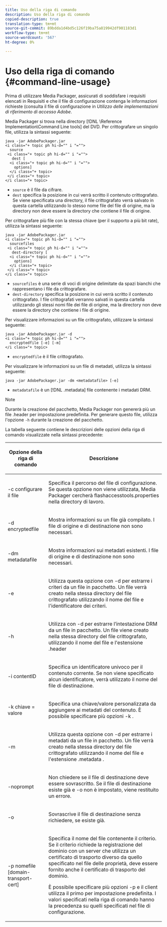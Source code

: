 ```yaml
---
title: Uso della riga di comando
description: Uso della riga di comando
copied-description: true
translation-type: tm+mt
source-git-commit: 89bdda1d4bd5c126f19ba75a819942df901183d1
workflow-type: tm+mt
source-wordcount: '567'
ht-degree: 0%

---
```



# Uso della riga di comando {#command-line-usage}

Prima di utilizzare Media Packager, assicurati di soddisfare i requisiti elencati in Requisiti e che il file di configurazione contenga le informazioni richieste (consulta il file di configurazione in *Utilizzo delle implementazioni di riferimento di accesso Adobe*.

Media Packager si trova nella directory [!DNL \Reference Implementation\Command Line tools] del DVD. Per crittografare un singolo file, utilizza la sintassi seguente:

```
java -jar AdobePackager.jar  
<i class="+ topic ph hi-d="" i "="">
  source  
 <i class="+ topic ph hi-d="" i "="">
   dest [ 
  <i class="+ topic ph hi-d="" i "="">
    options] 
  </i class="+ topic> 
 </i class="+ topic> 
</i class="+ topic>
```

* `source` è il file da cifrare.
* `dest` specifica la posizione in cui verrà scritto il contenuto crittografato. Se viene specificata una directory, il file crittografato verrà salvato in questa cartella utilizzando lo stesso nome file del file di origine, ma la directory non deve essere la directory che contiene il file di origine.

Per crittografare più file con la stessa chiave (per il supporto a più bit rate), utilizza la sintassi seguente:

```
java -jar AdobePackager.jar  
<i class="+ topic ph hi-d="" i "="">
  sourcefiles  
 <i class="+ topic ph hi-d="" i "="">
   dest-directory [ 
  <i class="+ topic ph hi-d="" i "="">
    options] 
  </i class="+ topic> 
 </i class="+ topic> 
</i class="+ topic>
```

* `sourcefiles` è una serie di voci di origine delimitate da spazi bianchi che rappresentano i file da crittografare.
* `dest-directory` specifica la posizione in cui verrà scritto il contenuto crittografato. I file crittografati verranno salvati in questa cartella utilizzando gli stessi nomi file dei file di origine, ma la directory non deve essere la directory che contiene i file di origine.

Per visualizzare informazioni su un file crittografato, utilizzare la sintassi seguente:

```
java -jar AdobePackager.jar -d  
<i class="+ topic ph hi-d="" i "="">
  encryptedfile [-e] [-m] 
</i class="+ topic>
```

* `encryptedfile` è il file crittografato.

Per visualizzare le informazioni su un file di metadati, utilizza la sintassi seguente:

```
java -jar AdobePackager.jar -dm <metadatafile> [-e]
```

* `metadatafile` è un  [!DNL .metadata] file contenente i metadati DRM.

>[!NOTE]
>
>Durante la creazione del pacchetto, Media Packager non genererà più un file .header per impostazione predefinita. Per generare questo file, utilizza l&#39;opzione `-h` durante la creazione del pacchetto.

La tabella seguente contiene le descrizioni delle opzioni della riga di comando visualizzate nella sintassi precedente:

<table frame="all" colsep="1" rowsep="1" class="+ topic/table adobe-d/table " id="table_wgz_spy_n4"> 
 <thead class="- topic/thead "> 
  <tr rowsep="1" class="- topic/row "> 
   <th colname="1" class="- topic/entry entry"> <p class="- topic/p ">Opzione della riga di comando </p> </th> 
   <th colname="2" class="- topic/entry entry"> <p class="- topic/p ">Descrizione </p> </th> 
  </tr> 
 </thead>
 <tbody class="- topic/tbody "> 
  <tr rowsep="1" class="- topic/row "> 
   <td colname="1" class="- topic/entry "> <p class="- topic/p ">-c <span class="+ topic/ph pr-d/codeph codeph"> configurare il file </span> </p> </td> 
   <td colname="2" class="- topic/entry "> <p class="- topic/p ">Specifica il percorso del file di configurazione. Se questa opzione non viene utilizzata, Media Packager cercherà <span class="filepath"> flashaccesstools.properties </span> nella directory di lavoro. </p> </td> 
  </tr> 
  <tr rowsep="1" class="- topic/row "> 
   <td colname="1" class="- topic/entry "> <p class="- topic/p ">-d <span class="+ topic/ph pr-d/codeph codeph"> encryptedfile </span> </p> </td> 
   <td colname="2" class="- topic/entry "> <p class="- topic/p ">Mostra informazioni su un file già compilato. I file di origine e di destinazione non sono necessari. </p> </td> 
  </tr> 
  <tr rowsep="1" class="- topic/row "> 
   <td colname="1" class="- topic/entry "> <p class="- topic/p ">-dm <span class="+ topic/ph pr-d/codeph codeph"> metadatafile </span> </p> </td> 
   <td colname="2" class="- topic/entry "> <p class="- topic/p ">Mostra informazioni sui metadati esistenti. I file di origine e di destinazione non sono necessari. </p> </td> 
  </tr> 
  <tr rowsep="1" class="- topic/row "> 
   <td colname="1" class="- topic/entry "> <p class="- topic/p ">-e </p> </td> 
   <td colname="2" class="- topic/entry "> <p class="- topic/p ">Utilizza questa opzione con <span class="codeph"> -d </span> per estrarre i criteri da un file in pacchetto. Un file verrà creato nella stessa directory del file crittografato utilizzando il nome del file e l'identificatore dei criteri. </p> </td> 
  </tr> 
  <tr rowsep="1" class="- topic/row "> 
   <td colname="1" class="- topic/entry "> <p class="- topic/p ">-h </p> </td> 
   <td colname="2" class="- topic/entry "> <p class="- topic/p ">Utilizza con <span class="codeph"> -d </span> per estrarre l’intestazione DRM da un file in pacchetto. Un file viene creato nella stessa directory del file crittografato, utilizzando il nome del file e l'estensione <span class="filepath"> .header </span> </p> </td> 
  </tr> 
  <tr rowsep="1" class="- topic/row "> 
   <td colname="1" class="- topic/entry "> <p class="- topic/p ">-i <span class="+ topic/ph pr-d/codeph codeph"> contentID </span> </p> </td> 
   <td colname="2" class="- topic/entry "> <p class="- topic/p ">Specifica un identificatore univoco per il contenuto corrente. Se non viene specificato alcun identificatore, verrà utilizzato il nome del file di destinazione. </p> </td> 
  </tr> 
  <tr rowsep="1" class="- topic/row "> 
   <td colname="1" class="- topic/entry "> <p class="- topic/p ">-k <span class="+ topic/ph pr-d/codeph codeph"> chiave </span>= <span class="+ topic/ph pr-d/codeph codeph"> valore </span> </p> </td> 
   <td colname="2" class="- topic/entry "> <p class="- topic/p ">Specifica una chiave/valore personalizzata da aggiungere ai metadati del contenuto. È possibile specificare più opzioni <span class="codeph"> -k </span>. </p> </td> 
  </tr> 
  <tr rowsep="1" class="- topic/row "> 
   <td colname="1" class="- topic/entry "> <p class="- topic/p ">-m </p> </td> 
   <td colname="2" class="- topic/entry "> <p class="- topic/p ">Utilizza questa opzione con <span class="codeph"> -d </span> per estrarre i metadati da un file in pacchetto. Un file verrà creato nella stessa directory del file crittografato utilizzando il nome del file e l'estensione <span class="codeph"> .metadata </span>. </p> </td> 
  </tr> 
  <tr rowsep="1" class="- topic/row "> 
   <td colname="1" class="- topic/entry "> <p class="- topic/p ">-noprompt </p> </td> 
   <td colname="2" class="- topic/entry "> <p class="- topic/p ">Non chiedere se il file di destinazione deve essere sovrascritto. Se il file di destinazione esiste già e <span class="codeph"> -o </span> non è impostato, viene restituito un errore. </p> </td> 
  </tr> 
  <tr rowsep="1" class="- topic/row "> 
   <td colname="1" class="- topic/entry "> <p class="- topic/p ">-o </p> </td> 
   <td colname="2" class="- topic/entry "> <p class="- topic/p ">Sovrascrive il file di destinazione senza richiedere, se esiste già. </p> </td> 
  </tr> 
  <tr rowsep="0" class="- topic/row "> 
   <td colname="1" class="- topic/entry "> <p class="- topic/p ">-p <span class="+ topic/ph pr-d/codeph codeph"> nomefile [domain-transport-cert] </span> </p> </td> 
   <td colname="2" class="- topic/entry "> <p class="- topic/p ">Specifica il nome del file contenente il criterio. Se il criterio richiede la registrazione del dominio con un server che utilizza un certificato di trasporto diverso da quello specificato nel file delle proprietà, deve essere fornito anche il certificato di trasporto del dominio. </p> <p class="- topic/p ">È possibile specificare più opzioni <span class="codeph"> -p </span> e il client utilizza il primo per impostazione predefinita. I valori specificati nella riga di comando hanno la precedenza su quelli specificati nel file di configurazione. </p> </td> 
  </tr> 
 </tbody> 
</table>

